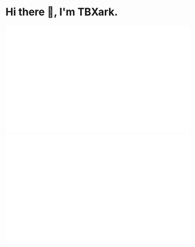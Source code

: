 # Hi there 👋, I'm TBXark.

![overview](https://raw.githubusercontent.com/tbxark-arc/.github/master/status/generated/overview.svg) ![languages](https://raw.githubusercontent.com/tbxark-arc/.github/master/status/generated/languages.svg)
